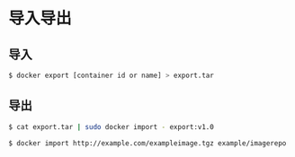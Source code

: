 # 导入导出

## 导入
```bash
$ docker export [container id or name] > export.tar
```

## 导出
```bash
$ cat export.tar | sudo docker import - export:v1.0

$ docker import http://example.com/exampleimage.tgz example/imagerepo
```